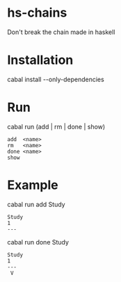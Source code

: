 hs-chains
=========

Don't break the chain made in haskell 

# Installation 

cabal install --only-dependencies


# Run 

cabal run (add | rm | done | show)

```
add  <name>
rm   <name>
done <name>
show 
```

# Example

cabal run add Study

```
Study
1
---
```

cabal run done Study

```
Study
1
---
 V
 ```

